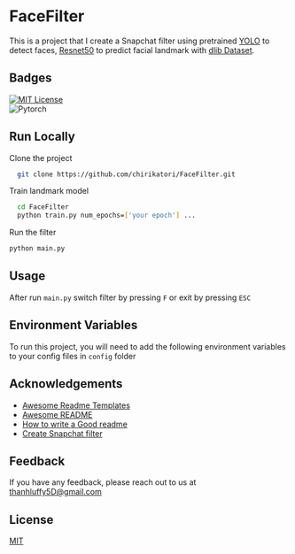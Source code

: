 
# FaceFilter
This is a project that I create a Snapchat filter using pretrained [YOLO](https://drive.google.com/file/d/1Xznn5WgGgfekpXs-fK6kPKRKFrM1DJgI/view?usp=sharing) to detect faces, [Resnet50](https://drive.google.com/file/d/1yxivfwr0EiN-leoKSJL7B66XBMwD9orT/view?usp=sharing) to predict facial landmark with [dlib Dataset](https://drive.google.com/file/d/1WQ-M0UkCkBnXX2ctEFm_X_v-Dx9daHVz/view?usp=sharing).


## Badges  

[![MIT License](https://img.shields.io/badge/License-MIT-green.svg)](https://choosealicense.com/licenses/mit/)  
![Pytorch](https://img.shields.io/badge/PyTorch-EE4C2C?style=for-the-badge&logo=pytorch&logoColor=white)



## Run Locally  

Clone the project  

~~~bash  
  git clone https://github.com/chirikatori/FaceFilter.git
~~~

Train landmark model

~~~bash
  cd FaceFilter
  python train.py num_epochs=['your epoch'] ...
~~~

Run the filter

~~~bash  
python main.py
~~~

## Usage
After run `main.py` switch filter by pressing `F` or exit by pressing `ESC`

## Environment Variables  

To run this project, you will need to add the following environment variables to your config files in `config` folder
## Acknowledgements  

- [Awesome Readme Templates](https://awesomeopensource.com/project/elangosundar/awesome-README-templates)
- [Awesome README](https://github.com/matiassingers/awesome-readme)
- [How to write a Good readme](https://bulldogjob.com/news/449-how-to-write-a-good-readme-for-your-github-project)
- [Create Snapchat filter](https://github.com/spmallick/learnopencv/tree/master/Create-AR-filters-using-Mediapipe)
## Feedback  

If you have any feedback, please reach out to us at thanhluffy5D@gmail.com

## License  

[MIT](https://choosealicense.com/licenses/mit/)
